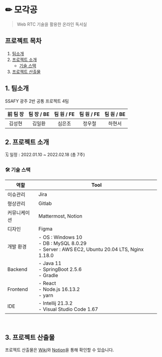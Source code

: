 # ✏ 모각공
> Web RTC 기술을 활용한 온라인 독서실

## 프로젝트 목차
1. [팀소개](#1-팀소개)
2. [프로젝트 소개](#2-프로젝트-소개)
   - [기술 스택](#🛠-기술-스택)
3. [프로젝트 산출물](#3-프로젝트-산출물)

## 1. 팀소개
SSAFY 광주 2반 공통 프로젝트 4팀 <br/>

| 前 팀 장 | 팀 장 / BE | 팀 원 / FE | 팀 원 / FE | 팀 원 / BE |
| :------: | :--------: | :--------: | :--------: | :--------: |
|  김성현  |   김일환   |   심은조   |   정우철   |   하현서   |

## 2. 프로젝트 소개
🗓 일정 : 2022.01.10 ~ 2022.02.18 (총 7주)
<br/>

### 🛠 기술 스택
| 역할         | Tool                                                         |
| ------------ | ------------------------------------------------------------ |
| 이슈관리     | Jira                                                         |
| 형상관리     | Gitlab                                                       |
| 커뮤니케이션 | Mattermost, Notion                                           |
| 디자인       | Figma                                                        |
| 개발 환경    | - OS : Windows 10<br/>- DB : MySQL 8.0.29<br/>- Server : AWS EC2, Ubuntu 20.04 LTS, Nginx 1.18.0 |
| Backend      | - Java 11<br/>- SpringBoot 2.5.6<br/>- Gradle                |
| Frontend     | - React<br/>- Node.js 16.13.2<br/>- yarn      |
| IDE          | - Intellij 21.3.2<br/>- Visual Studio Code 1.67             |

<br/>

## 3. 프로젝트 산출물
프로젝트 산출물은 [Wiki](https://github.com/hyunse0/mogakgong/wiki)와 [Notion](https://www.notion.so/12c9091a166744c49b5990a32f56fc78)을 통해 확인할 수 있습니다.
